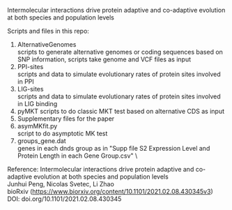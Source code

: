 Intermolecular interactions drive protein adaptive and co-adaptive evolution at both species and population levels

Scripts and files in this repo:
1. AlternativeGenomes \
  scripts to generate alternative genomes or coding sequences based on SNP information, scripts take genome and VCF files as input
2. PPI-sites \
  scripts and data to simulate evolutionary rates of protein sites involved in PPI 
3. LIG-sites \
  scripts and data to simulate evolutionary rates of protein sites involved in LIG binding 
4. pyMKT
  scripts to do classic MKT test based on alternative CDS as input 
5. Supplementary files for the paper 
6. asymMKfit.py \
  script to do asymptotic MK test 
7. groups_gene.dat \
  genes in each dnds group as in "Supp file S2 Expression Level and Protein Length in each Gene Group.csv" \
  
Reference:
Intermolecular interactions drive protein adaptive and co-adaptive evolution at both species and population levels \
Junhui Peng, Nicolas Svetec, Li Zhao \
bioRxiv (https://www.biorxiv.org/content/10.1101/2021.02.08.430345v3) \
DOI: doi.org/10.1101/2021.02.08.430345
